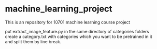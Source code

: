 # machine_learning_project
This is an repository for 10701 machine learning course project


put extract_image_feature.py in the same directory of categories folders
create a category.txt with categories which you want to be pretrained in it 
and split them by line break.